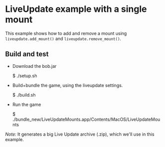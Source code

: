 # LiveUpdate example with a single mount

This example shows how to add and remove a mount using `liveupdate.add_mount()` and `liveupdate.remove_mount()`.

## Build and test

* Download the bob.jar

    $ ./setup.sh

* Build+bundle the game, using the liveupdate settings.

    $ ./build.sh

* Run the game

    $ ./bundle_new/LiveUpdateMounts.app/Contents/MacOS/LiveUpdateMounts

_Note:_ It generates a big Live Update archive (.zip), which we'll use in this example.
